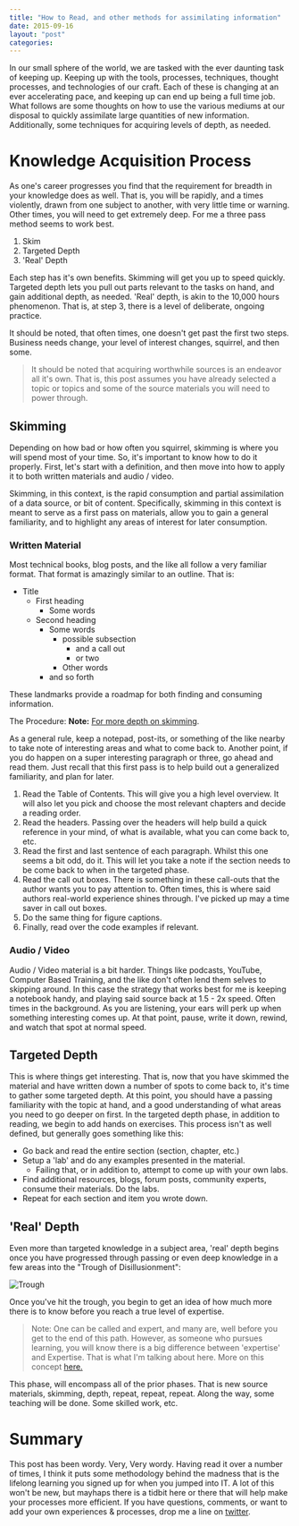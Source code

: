 ```yaml
---
title: "How to Read, and other methods for assimilating information"
date: 2015-09-16
layout: "post"
categories: 
---
```


In our small sphere of the world, we are tasked with the ever daunting task of keeping up. Keeping up with the tools, processes, techniques, thought processes, and technologies of our craft. Each of these is changing at an ever accelerating pace, and keeping up can end up being a full time job. What follows are some thoughts on how to use the various mediums at our disposal to quickly assimilate large quantities of new information. Additionally, some techniques for acquiring levels of depth, as needed.

# Knowledge Acquisition Process

As one's career progresses you find that the requirement for breadth in your knowledge does as well. That is, you will be rapidly, and a times violently, drawn from one subject to another, with very little time or warning. Other times, you will need to get extremely deep. For me a three pass method seems to work best.

1. Skim
2. Targeted Depth
3. 'Real' Depth

Each step has it's own benefits. Skimming will get you up to speed quickly. Targeted depth lets you pull out parts relevant to the tasks on hand, and gain additional depth, as needed. 'Real' depth, is akin to the 10,000 hours phenomenon. That is, at step 3, there is a level of deliberate, ongoing practice.

It should be noted, that often times, one doesn't get past the first two steps. Business needs change, your level of interest changes, squirrel, and then some.

>It should be noted that acquiring worthwhile sources is an endeavor all it's own. That is, this post assumes you have already selected a topic or topics and some of the source materials you will need to power through.

## Skimming

Depending on how bad or how often you squirrel, skimming is where you will spend most of your time. So, it's important to know how to do it properly. First, let's start with a definition, and then move into how to apply it to both written materials and audio / video.

Skimming, in this context, is the rapid consumption and partial assimilation of a data source, or bit of content. Specifically, skimming in this context is meant to serve as a first pass on materials, allow you to gain a general familiarity, and to highlight any areas of interest for later consumption.

### Written Material

Most technical books, blog posts, and the like all follow a very familiar format. That format is amazingly similar to an outline. That is:

- Title
    + First heading
        * Some words
    + Second heading
        * Some words
            - possible subsection
                + and a call out
                + or two
            - Other words
        * and so forth

These landmarks provide a roadmap for both finding and consuming information.

The Procedure:
**Note:** [For more depth on skimming](http://www.dummies.com/how-to/content/how-to-skim-text.html).

As a general rule, keep a notepad, post-its, or something of the like nearby to take note of interesting areas and what to come back to. Another point, if you do happen on a super interesting paragraph or three, go ahead and read them. Just recall that this first pass is to help build out a generalized familiarity, and plan for later.

1. Read the Table of Contents. 
    This will give you a high level overview. It will also let you pick and choose the most relevant chapters and decide a reading order.
2. Read the headers.
    Passing over the headers will help build a quick reference in your mind, of what is available, what you can come back to, etc.
3. Read the first and last sentence of each paragraph.
    Whilst this one seems a bit odd, do it. This will let you take a note if the section needs to be come back to when in the targeted phase.
4. Read the call out boxes.
    There is something in these call-outs that the author wants you to pay attention to. Often times, this is where said authors real-world experience shines through. I've picked up may a time saver in call out boxes.
5. Do the same thing for figure captions.
6. Finally, read over the code examples if relevant.

### Audio / Video

Audio / Video material is a bit harder. Things like podcasts, YouTube, Computer Based Training, and the like don't often lend them selves to skipping around. In this case the strategy that works best for me is keeping a notebook handy, and playing said source back at 1.5 - 2x speed. Often times in the background. As you are listening, your ears will perk up when something interesting comes up. At that point, pause, write it down, rewind, and watch that spot at normal speed.

## Targeted Depth

This is where things get interesting. That is, now that you have skimmed the material and have written down a number of spots to come back to, it's time to gather some targeted depth. At this point, you should have a passing familiarity with the topic at hand, and a good understanding of what areas you need to go deeper on first. In the targeted depth phase, in addition to reading, we begin to add hands on exercises. This process isn't as well defined, but generally goes something like this:

- Go back and read the entire section (section, chapter, etc.)
- Setup a 'lab' and do any examples presented in the material.
    + Failing that, or in addition to, attempt to come up with your own labs.
- Find additional resources, blogs, forum posts, community experts, consume their materials. Do the labs.
- Repeat for each section and item you wrote down.

## 'Real' Depth

Even more than targeted knowledge in a subject area, 'real' depth begins once you have progressed through passing or even deep knowledge in a few areas into the "Trough of Disillusionment":

![Trough](http://newmr.net/wp-content/uploads/2012/12/Hype-Cycle.png)

Once you've hit the trough, you begin to get an idea of how much more there is to know before you reach a true level of expertise.

>Note: One can be called and expert, and many are, well before you get to the end of this path. However, as someone who pursues learning, you will know there is a big difference between 'expertise' and Expertise. That is what I'm talking about here. More on this concept [here.](http://www.stohrermusic.com/2011/05/the-unprofitable-valley-or-why-so-much-stuff-is-mediocre/)

This phase, will encompass all of the prior phases. That is new source materials, skimming, depth, repeat, repeat, repeat. Along the way, some teaching will be done. Some skilled work, etc.

# Summary

This post has been wordy. Very, Very wordy. Having read it over a number of times, I think it puts some methodology behind the madness that is the lifelong learning you signed up for when you jumped into IT. A lot of this won't be new, but mayhaps there is a tidbit here or there that will help make your processes more efficient. If you have questions, comments, or want to add your own experiences & processes, drop me a line on [twitter](https://twitter.com/cody_bunch).
